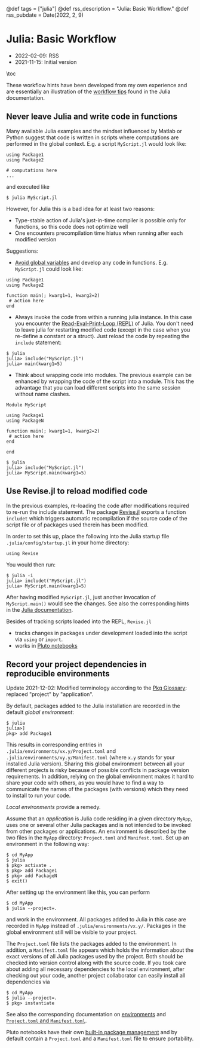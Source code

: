 @def tags = ["julia"]
@def rss_description = "Julia: Basic Workflow."
@def rss_pubdate = Date(2022, 2, 9)


# Julia: Basic Workflow

- 2022-02-09: RSS
- 2021-11-15: Initial version


\toc 

These workflow hints have been developed from my own experience and are essentially an illustration of the [workflow tips](https://docs.julialang.org/en/v1/manual/workflow-tips)  found in the Julia documentation. 

## Never leave Julia and  write code in functions

Many available Julia examples and  the mindset influenced by Matlab or Python suggest  that code is written in scripts where  computations are performed in the global context. E.g.  a script `MyScript.jl` would look like:

```
using Package1
using Package2

# computations here
...
```

and executed like

```
$ julia MyScript.jl
```


However, for Julia this is a bad idea for at  least two reasons:

-  Type-stable action of Julia's just-in-time compiler is possible only for functions, so this code does not optimize well
- One encounters precompilation time hiatus when running after each modified  version

Suggestions:

- [Avoid global variables](https://docs.julialang.org/en/v1/manual/performance-tips/#Avoid-global-variables) and develop any code in functions. E.g. `MyScript.jl` could look like:
```
using Package1
using Package2

function main(; kwarg1=1, kwarg2=2)
 # action here 
end
```

- Always invoke the code from within a running julia instance. In this   case you encounter the [Read-Eval-Print-Loop (REPL)](https://docs.julialang.org/en/v1/manual/workflow-tips/#REPL-based-workflow) of Julia. You don't need to leave julia for restarting modified code (except in the case when you re-define a constant or a struct). Just reload the code by repeating the `include` statement:


```
$ julia
julia> include("MyScript.jl")
julia> main(kwarg1=5)
```




-  Think about wrapping code into modules. The previous example can be enhanced by wrapping the code of the script into a module.
   This has the advantage that you can load different scripts into the same session without name clashes.

```
Module MyScript

using Package1
using PackageN

function main(; kwarg1=1, kwarg2=2)
 # action here 
end

end
```

```
$ julia
julia> include("MyScript.jl")
julia> MyScript.main(kwarg1=5)
```


## Use Revise.jl to reload modified code

In the previous examples, re-loading the code after modifications required to re-run the include statement. The package [Revise.jl](https://github.com/timholy/Revise.jl) exports a function `includet` which triggers automatic recompilation  if the source code of the script file or of packages used therein has been modified.


In order to set this up, place the following into the Julia startup file `.julia/config/startup.jl` in your home directory:

```
using Revise
``` 

You would then run:
```
$ julia -i
julia> includet("MyScript.jl")
julia> MyScript.main(kwarg1=5)
```
After having modified `MyScript.jl`, just another  invocation of `MyScript.main()`  would see the changes. See also the corresponding hints in the [Julia documentation](https://docs.julialang.org/en/v1/manual/workflow-tips/#Revise-based-workflows).

Besides of tracking scripts loaded into the REPL, `Revise.jl` 
- tracks changes in packages under development loaded into the script via `using` or `import`.
- works in [Pluto notebooks](https://github.com/fonsp/Pluto.jl)

## Record your project dependencies in reproducible environments


Update 2021-12-02: Modified terminology according to the [Pkg Glossary](https://pkgdocs.julialang.org/v1/glossary/#Glossary): replaced "project" by "application".



By default, packages added to the Julia installation are recorded in the default _global environment_:
```
$ julia
julia>]
pkg> add Package1
```
This results in  corresponding entries in  `.julia/environments/vx.y/Project.toml`  and `.julia/environments/vy.y/Manifest.toml`  (where `x.y` stands for your installed Julia version).
Sharing this global  environment between all your different projects is risky because of possible conflicts in package version requirements. In addition, relying on the global environment makes it hard to share your code with others, as you would have to find a way to communicate the names of the  packages (with versions) which they need to install to run your code.



_Local environments_ provide a remedy.

Assume that an  _application_ is Julia code residing in a given directory `MyApp`, uses one or several other Julia packages and is not intended to be invoked from other packages or applications. An environment is described by the two files in the `MyApp` directory:  `Project.toml` and `Manifest.toml`.
Set up an environment in the following way:

```
$ cd MyApp
$ julia
$ pkg> activate .
$ pkg> add Package1
$ pkg> add PackageN
$ exit()
```
After setting up the environment like this, you can  perform

```
$ cd MyApp
$ julia --project=.
```
and work in the environment. All packages added  to Julia in this case are recorded in `MyApp` instead of `.julia/environments/vx.y/`. Packages in the global environment still will be visible to your project.


The  `Project.toml` file lists the packages added to the environment. In addition, a `Manifest.toml` file appears which holds the information about the exact versions of all Julia packages used by the project. Both  should be checked into version control along with the source code.
If you took care about adding all necessary dependencies to the local environment, after checking out your code, another project collaborator can easily install all dependencies via

```
$ cd MyApp
$ julia --project=.
$ pkg> instantiate
```

See also the corresponding documentation on [environments](https://pkgdocs.julialang.org/v1/environments/) and [`Project.toml` and 
`Manifest.toml`](https://pkgdocs.julialang.org/v1/toml-files/).


Pluto notebooks have their own [built-in package management](https://github.com/fonsp/Pluto.jl/wiki/%F0%9F%8E%81-Package-management) and by default     contain a `Project.toml` and a `Manifest.toml` file to ensure portability.

